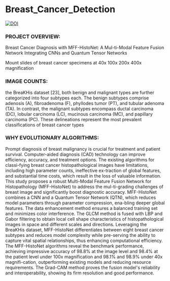 # Breast_Cancer_Detection



[![DOI](https://zenodo.org/badge/922145979.svg)](https://doi.org/10.5281/zenodo.14808037)


### PROJECT OVERVIEW:
Breast Cancer Diagnosis with MFF-HistoNet: A Mul-ti-Modal Feature Fusion Network Integrating CNNs and Quantum Tensor Networks


Mount slides of breast cancer specimens at 40x
100x
200x
400x
magnification


### IMAGE COUNTS:

the BreaKHis dataset [23], both benign and malignant types are further categorized into four subtypes each. The benign subtypes comprise adenosis (A), fibroadenoma (F), phyllodes tumor (PT), and tubular adenoma (TA). In contrast, the malignant subtypes encompass ductal carcinoma (DC), lobular carcinoma (LC), mucinous carcinoma (MC), and papillary carcinoma (PC). These delineations represent the most prevalent classifications of breast cancer types

### WHY EVOLUTIONARY ALGORITHMS:

Prompt diagnosis of breast malignancy is crucial for treatment and patient survival. Computer-aided diagnosis (CAD) technology can improve efficiency, accuracy, and treatment options. The existing algorithms for classi-fying breast cancer histopathological images have limitations, including high parameter counts, ineffective ex-traction of global features, and substantial time costs, which result in the loss of valuable information. This study proposes a robust Multi-Modal Feature Fusion Network for Histopathology (MFF-HistoNet) to address the mul-ti-grading challenges of breast image and significantly boost diagnostic accuracy. MFF-HistoNet combines a CNN and a Quantum Tensor Network (QTN), which reduces model parameters through parameter compression, ena-bling deeper global features. The data enhancement method ensures a balanced training set and minimizes color interference. The GLCM method is fused with LBP and Gabor filtering to obtain local cell shape characteristics of histopathological images in space and different scales and directions.  Leveraging the BreaKHis dataset, MFF-HistoNet differentiates between eight breast cancer subtypes and reduces model complexity while pre-serving the ability to capture vital spatial relationships, thus enhancing computational efficiency. The MFF-HistoNet algorithms reveal the benchmark performance, achieving impressive accuracy of 98.8% at the image level and 98.4% at the patient level under 100x magnification and 98.1% and 98.9% under 40x magnifi-cation, outperforming existing models and reducing resource requirements. The Grad-CAM method proves the fusion model's reliability and interoperability, showing its firm resolution and good performance.
